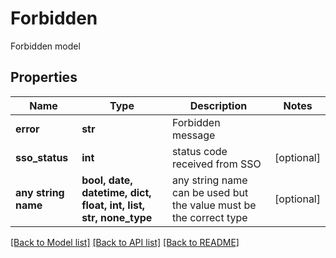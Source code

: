 # Forbidden

Forbidden model

## Properties
Name | Type | Description | Notes
------------ | ------------- | ------------- | -------------
**error** | **str** | Forbidden message | 
**sso_status** | **int** | status code received from SSO | [optional] 
**any string name** | **bool, date, datetime, dict, float, int, list, str, none_type** | any string name can be used but the value must be the correct type | [optional]

[[Back to Model list]](../README.md#documentation-for-models) [[Back to API list]](../README.md#documentation-for-api-endpoints) [[Back to README]](../README.md)


